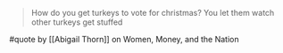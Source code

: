 > How do you get turkeys to vote for christmas? You let them watch other turkeys get stuffed

#quote by [[Abigail Thorn]] on Women, Money, and the Nation
